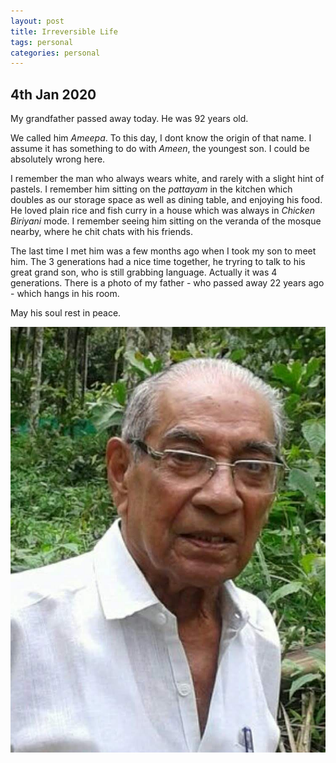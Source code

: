 ```yaml
---
layout: post
title: Irreversible Life
tags: personal
categories: personal
---
```


## 4th Jan 2020

My grandfather passed away today. He was 92 years old.

We called him *Ameepa*. To this day, I dont know the origin of that name. I assume it has something to do with *Ameen*, the youngest son. I could be absolutely wrong here. 

I remember the man who always wears white, and rarely with a slight hint of pastels. I remember him sitting on the *pattayam* in the kitchen which doubles as our storage space as well as dining table, and enjoying his food. He loved plain rice and fish curry in a house which was always in *Chicken Biriyani* mode. I remember seeing him sitting on the veranda of the mosque nearby, where he chit chats with his friends. 

The last time I met him was a few months ago when I took my son to meet him. The 3 generations had a nice time together, he tryring to talk to his great grand son, who is still grabbing language. Actually it was 4 generations. There is a photo of my father -  who passed away 22 years ago - which hangs in his room. 

May his soul rest in peace.

![Ameepa](/assets/media/ameepa/ameepa.jpg)